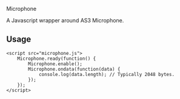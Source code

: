 Microphone

A Javascript wrapper around AS3 Microphone.

## Usage

    <script src="microphone.js">
        Microphone.ready(function() {
            Microphone.enable();
            Microphone.ondata(function(data) {
                console.log(data.length); // Typically 2048 bytes.
            });
        });
    </script>
